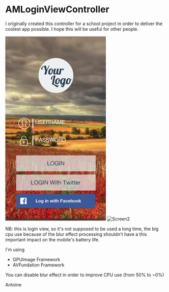 AMLoginViewController
==================

I originally created this controller for a school project in order to deliver the coolest app possible. I hope this will be useful for other people.


![Screen1](https://raw.githubusercontent.com/mtonio91/AMLoginViewController/master/screenshot1.png)
![Screen2](https://raw.githubusercontent.com/mtonio91/AMLoginViewController/master/screenshot2.png)



NB: this is login view, so it's not supposed to be used a long time,  the big cpu use because of the blur effect processing shouldn't have a this important impact on the mobile's battery life.

I'm using 
- GPUImage Framework
- AVFundation Framework


You can disable blur effect in order to improve CPU use (from 50% to ~0%)


Antoine
